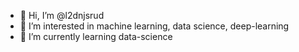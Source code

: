 - 👋 Hi, I’m @l2dnjsrud
- 👀 I’m interested in machine learning, data science, deep-learning
- 🌱 I’m currently learning data-science
<!---
l2dnjsrud/l2dnjsrud is a ✨ special ✨ repository because its `README.md` (this file) appears on your GitHub profile.
You can click the Preview link to take a look at your changes.
--->
